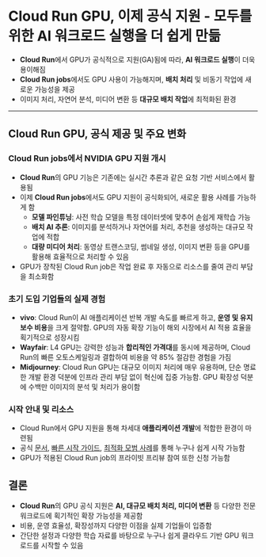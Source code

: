 # Cloud Run GPU, 이제 공식 지원 - 모두를 위한 AI 워크로드 실행을 더 쉽게 만듦


* **Cloud Run**에서 GPU가 공식적으로 지원(GA)됨에 따라, **AI 워크로드 실행**이 더욱 용이해짐
* **Cloud Run jobs**에서도 GPU 사용이 가능해지며, **배치 처리** 및 비동기 작업에 새로운 가능성을 제공
* 이미지 처리, 자연어 분석, 미디어 변환 등 **대규모 배치 작업**에 최적화된 환경

---

Cloud Run GPU, 공식 제공 및 주요 변화
----------------------------

### Cloud Run jobs에서 NVIDIA GPU 지원 개시

* **Cloud Run**의 GPU 기능은 기존에는 실시간 추론과 같은 요청 기반 서비스에서 활용됨
* 이제 **Cloud Run jobs**에서도 GPU 지원이 공식화되어, 새로운 활용 사례를 가능하게 함
  + **모델 파인튜닝**: 사전 학습 모델을 특정 데이터셋에 맞추어 손쉽게 재학습 가능
  + **배치 AI 추론**: 이미지를 분석하거나 자연어를 처리, 추천을 생성하는 대규모 작업에 적합
  + **대량 미디어 처리**: 동영상 트랜스코딩, 썸네일 생성, 이미지 변환 등을 GPU를 활용해 효율적으로 처리할 수 있음
* GPU가 장착된 Cloud Run job은 작업 완료 후 자동으로 리소스를 줄여 관리 부담을 최소화함

### 초기 도입 기업들의 실제 경험

* **vivo**: Cloud Run이 AI 애플리케이션 반복 개발 속도를 빠르게 하고, **운영 및 유지 보수 비용**을 크게 절약함. GPU의 자동 확장 기능이 해외 시장에서 AI 적용 효율을 획기적으로 성장시킴
* **Wayfair**: L4 GPU는 강력한 성능과 **합리적인 가격대**를 동시에 제공하며, Cloud Run의 빠른 오토스케일링과 결합하여 비용을 약 85% 절감한 경험을 가짐
* **Midjourney**: Cloud Run GPU는 대규모 이미지 처리에 매우 유용하며, 단순 명료한 개발 환경 덕분에 인프라 관리 부담 없이 혁신에 집중 가능함. GPU 확장성 덕분에 수백만 이미지의 분석 및 처리가 용이함

### 시작 안내 및 리소스

* Cloud Run에서 GPU 지원을 통해 차세대 **애플리케이션 개발**에 적합한 환경이 마련됨
* 공식 [문서](https://cloud.google.com/run/docs/configuring/services/gpu), [빠른 시작 가이드](https://cloud.google.com/run/docs/tutorials/gpu-gemma-with-ollama), [최적화 모범 사례](https://cloud.google.com/run/docs/configuring/services/gpu-best-practices)를 통해 누구나 쉽게 시작 가능함
* GPU가 적용된 Cloud Run job의 프라이빗 프리뷰 참여 또한 신청 가능함

결론
--

* **Cloud Run**의 GPU 공식 지원은 **AI, 대규모 배치 처리, 미디어 변환** 등 다양한 전문 워크로드에 획기적인 확장 가능성을 제공함
* 비용, 운영 효율성, 확장성까지 다양한 이점을 실제 기업들이 입증함
* 간단한 설정과 다양한 학습 자료를 바탕으로 누구나 쉽게 클라우드 기반 GPU 워크로드를 시작할 수 있음
